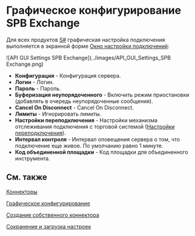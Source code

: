 # Графическое конфигурирование SPB Exchange

Для всех продуктов [S\#](StockSharpAbout.md) графическая настройка подключения выполняется в экранной форме [Окно настройки подключений](API_UI_ConnectorWindow.md):

![API GUI Settings SPB Exchange](../images/API_GUI_Settings_SPB Exchange.png)

- **Конфигурация** \- Конфигурация сервера.
- **Логин** \- Логин.
- **Пароль** \- Пароль.
- **Буферизация неупорядоченного** \- Включить режим приостановки (добавлять в очередь неупорядоченные сообщения).
- **Cancel On Disconnect** \- Cancel On Disconnect.
- **Лимиты** \- Игнорировать лимиты.
- **Настройки переподключения** \- Настройки механизма отслеживания подключения с торговой системой ([Настройки переподключения](Reconnect.md)). 
- **Интервал контроля** \- Интервал оповещения сервера о том, что подключение еще живое. По умолчанию равно 1 минуте. 
- **Код объединенной площадки** \- Код площадки для объединенного инструмента. 

## См. также

[Коннекторы](API_Connectors.md)

[Графическое конфигурирование](API_ConnectorsUIConfiguration.md)

[Создание собственного коннектора](ConnectorCreating.md)

[Сохранение и загрузка настроек](API_Connectors_SaveConnectorSettings.md)
